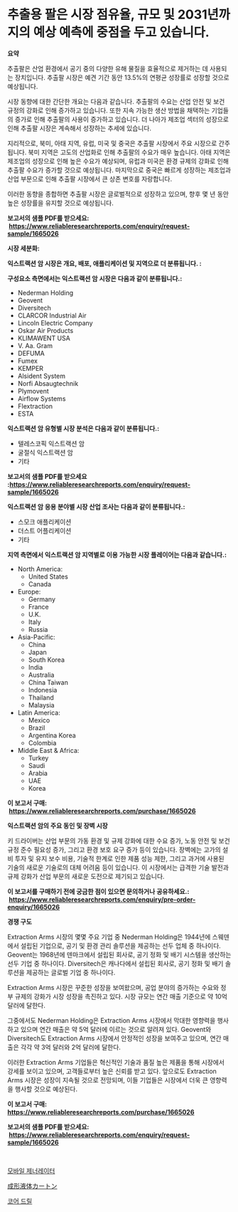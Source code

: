 <p><h1>추출용 팔은 시장 점유율, 규모 및 2031년까지의 예상 예측에 중점을 두고 있습니다.</h1></p><p><strong>요약</strong></p>
<p><p>추출팔은 산업 환경에서 공기 중의 다양한 유해 물질을 효율적으로 제거하는 데 사용되는 장치입니다. 추출팔 시장은 예견 기간 동안 13.5%의 연평균 성장률로 성장할 것으로 예상됩니다.</p><p>시장 동향에 대한 간단한 개요는 다음과 같습니다. 추출팔의 수요는 산업 안전 및 보건 규정의 강화로 인해 증가하고 있습니다. 또한 지속 가능한 생산 방법을 채택하는 기업들의 증가로 인해 추출팔의 사용이 증가하고 있습니다. 더 나아가 제조업 섹터의 성장으로 인해 추출팔 시장은 계속해서 성장하는 추세에 있습니다.</p><p>지리적으로, 북미, 아태 지역, 유럽, 미국 및 중국은 추출팔 시장에서 주요 시장으로 간주됩니다. 북미 지역은 고도의 산업화로 인해 추출팔의 수요가 매우 높습니다. 아태 지역은 제조업의 성장으로 인해 높은 수요가 예상되며, 유럽과 미국은 환경 규제의 강화로 인해 추출팔 수요가 증가할 것으로 예상됩니다. 마지막으로 중국은 빠르게 성장하는 제조업과 산업 부문으로 인해 추출팔 시장에서 큰 상존 변호를 자랑합니다.</p><p>이러한 동향을 종합하면 추출팔 시장은 글로벌적으로 성장하고 있으며, 향후 몇 년 동안 높은 성장률을 유지할 것으로 예상됩니다.</p></p>
<p><strong>보고서의 샘플 PDF를 받으세요: &nbsp;<a href="https://www.reliableresearchreports.com/enquiry/request-sample/1665026">https://www.reliableresearchreports.com/enquiry/request-sample/1665026</a></strong></p>
<p><strong>시장 세분화:</strong></p>
<p><strong> 익스트랙션 암 시장은 개요, 배포, 애플리케이션 및 지역으로 더 분류됩니다. :</strong></p>
<p><strong>구성요소 측면에서는 익스트랙션 암 시장은 다음과 같이 분류됩니다.:</strong></p>
<p><ul><li>Nederman Holding</li><li>Geovent</li><li>Diversitech</li><li>CLARCOR Industrial Air</li><li>Lincoln Electric Company</li><li>Oskar Air Products</li><li>KLIMAWENT USA</li><li>V. Aa. Gram</li><li>DEFUMA</li><li>Fumex</li><li>KEMPER</li><li>Alsident System</li><li>Norfi Absaugtechnik</li><li>Plymovent</li><li>Airflow Systems</li><li>Flextraction</li><li>ESTA</li></ul></p>
<p><strong> 익스트랙션 암 유형별 시장 분석은 다음과 같이 분류됩니다.:</strong></p>
<p><ul><li>텔레스코픽 익스트랙션 암</li><li>굴절식 익스트랙션 암</li><li>기타</li></ul></p>
<p><strong>보고서의 샘플 PDF를 받으세요 :<a href="https://www.reliableresearchreports.com/enquiry/request-sample/1665026">https://www.reliableresearchreports.com/enquiry/request-sample/1665026</a></strong></p>
<p><strong> 익스트랙션 암 응용 분야별 시장 산업 조사는 다음과 같이 분류됩니다.:</strong></p>
<p><ul><li>스모크 애플리케이션</li><li>더스트 어플리케이션</li><li>기타</li></ul></p>
<p><strong>지역 측면에서 익스트랙션 암 지역별로 이용 가능한 시장 플레이어는 다음과 같습니다.:</strong></p>
<p><ul>
    <li>
        North America:
        <ul>
            <li>United States</li>
            <li>Canada</li>
        </ul>
    </li>
    <li>
        Europe:
        <ul>
            <li>Germany</li>
            <li>France</li>
            <li>U.K.</li>
            <li>Italy</li>
            <li>Russia</li>
        </ul>
    </li>
    <li>
        Asia-Pacific:
        <ul>
            <li>China</li>
            <li>Japan</li>
            <li>South Korea</li>
            <li>India</li>
            <li>Australia</li>
            <li>China Taiwan</li>
            <li>Indonesia</li>
            <li>Thailand</li>
            <li>Malaysia</li>
        </ul>
    </li>
    <li>
        Latin America:
        <ul>
            <li>Mexico</li>
            <li>Brazil</li>
            <li>Argentina Korea</li>
            <li>Colombia</li>
        </ul>
    </li>
    <li>
        Middle East & Africa:
        <ul>
            <li>Turkey</li>
            <li>Saudi</li>
            <li>Arabia</li>
            <li>UAE</li>
            <li>Korea</li>
        </ul>
    </li>
    </ul></p>
<p><strong>이 보고서 구매: &nbsp;<a href="https://www.reliableresearchreports.com/purchase/1665026">https://www.reliableresearchreports.com/purchase/1665026</a></strong></p>
<p><strong>익스트랙션 암의 주요 동인 및 장벽 시장</strong></p>
<p><p>키 드라이버는 산업 부문의 가동 환경 및 규제 강화에 대한 수요 증가, 노동 안전 및 보건 규정 준수 필요성 증가, 그리고 환경 보호 요구 증가 등이 있습니다. 장벽에는 고가의 설비 투자 및 유지 보수 비용, 기술적 한계로 인한 제품 성능 제한, 그리고 과거에 사용된 기술의 새로운 기술로의 대체 어려움 등이 있습니다. 이 시장에서는 급격한 기술 발전과 규제 강화가 산업 부문의 새로운 도전으로 제기되고 있습니다.</p></p>
<p><strong>이 보고서를 구매하기 전에 궁금한 점이 있으면 문의하거나 공유하세요.: &nbsp;<a href="https://www.reliableresearchreports.com/enquiry/pre-order-enquiry/1665026">https://www.reliableresearchreports.com/enquiry/pre-order-enquiry/1665026</a></strong></p>
<p><strong>경쟁 구도</strong></p>
<p><p>Extraction Arms 시장의 몇몇 주요 기업 중 Nederman Holding은 1944년에 스웨덴에서 설립된 기업으로, 공기 및 환경 관리 솔루션을 제공하는 선두 업체 중 하나이다. Geovent는 1968년에 덴마크에서 설립된 회사로, 공기 정화 및 배기 시스템을 생산하는 선두 기업 중 하나이다. Diversitech은 캐나다에서 설립된 회사로, 공기 정화 및 배기 솔루션을 제공하는 글로벌 기업 중 하나이다.</p><p>Extraction Arms 시장은 꾸준한 성장을 보여왔으며, 공업 분야의 증가하는 수요와 정부 규제의 강화가 시장 성장을 촉진하고 있다. 시장 규모는 연간 매출 기준으로 약 10억 달러에 달한다.</p><p>그중에서도 Nederman Holding은 Extraction Arms 시장에서 막대한 영향력을 행사하고 있으며 연간 매출은 약 5억 달러에 이르는 것으로 알려져 있다. Geovent와 Diversitech도 Extraction Arms 시장에서 안정적인 성장을 보여주고 있으며, 연간 매출은 각각 약 3억 달러와 2억 달러에 달한다.</p><p>이러한 Extraction Arms 기업들은 혁신적인 기술과 품질 높은 제품을 통해 시장에서 강세를 보이고 있으며, 고객들로부터 높은 신뢰를 받고 있다. 앞으로도 Extraction Arms 시장은 성장이 지속될 것으로 전망되며, 이들 기업들은 시장에서 더욱 큰 영향력을 행사할 것으로 예상된다.</p></p>
<p><strong>이 보고서 구매: &nbsp; <a href="https://www.reliableresearchreports.com/purchase/1665026">https://www.reliableresearchreports.com/purchase/1665026</a></strong></p>
<p><strong>보고서의 샘플 PDF를 받으세요: &nbsp;<a href="https://www.reliableresearchreports.com/enquiry/request-sample/1665026">https://www.reliableresearchreports.com/enquiry/request-sample/1665026</a></strong><strong></strong></p>
<p>&nbsp;</p>
<p><p><a href="https://medium.com/@thadnader1941/quot-%EB%AA%A8%EB%B0%94%EC%9D%BC-%EB%B0%9C%EC%A0%84%EA%B8%B0-%EC%8B%9C%EC%9E%A5-%EB%B3%B4%EA%B3%A0%EC%84%9C%EB%8A%94-%EC%9D%B4-%EC%8B%9C%EC%9E%A5%EC%9D%98-%EC%B5%9C%EC%8B%A0-%ED%8A%B8%EB%A0%8C%EB%93%9C%EC%99%80-%EC%84%B1%EC%9E%A5-%EA%B8%B0%ED%9A%8C%EB%A5%BC-%EB%B3%B4%EC%97%AC%EC%A4%8D%EB%8B%88%EB%8B%A4-quot-cf91ddb9e1f9">모바일 제너레이터</a></p><p><a href="https://medium.com/@karinaokon69/%E5%BD%A2%E7%8A%B6%E3%81%95%E3%82%8C%E3%81%9F%E6%B6%B2%E4%BD%93%E3%82%AB%E3%83%BC%E3%83%88%E3%83%B3%E5%B8%82%E5%A0%B4-%E5%B8%82%E5%A0%B4cagr-%E5%B8%82%E5%A0%B4%E3%83%88%E3%83%AC%E3%83%B3%E3%83%89-%E6%88%90%E9%95%B7%E6%88%A6%E7%95%A5%E3%81%AB%E5%AF%BE%E3%81%99%E3%82%8Binsights-9da3a71d6f09">成形液体カートン</a></p><p><a href="https://medium.com/@margrethowe2016/%EC%BD%94%EC%96%B4-%EB%93%9C%EB%A6%B4-%EC%8B%9C%EC%9E%A5-%EA%B7%9C%EB%AA%A8-%EC%8B%9C%EC%9E%A5-%EC%A0%84%EB%A7%9D-%EB%B0%8F-%EC%8B%9C%EC%9E%A5-%EC%98%88%EC%B8%A1-2024%EB%85%84%EB%B6%80%ED%84%B0-2031%EB%85%84%EA%B9%8C%EC%A7%80-c7199f2c70f4">코어 드릴</a></p></p>